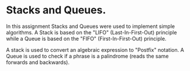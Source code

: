 # Stacks and Queues.

In this assignment Stacks and Queues were used to implement simple algorithms.  A Stack is based on the "LIFO" (Last-In-First-Out) principle while a Queue is based on the "FIFO" (First-In-First-Out) principle.

A stack is used to convert an algebraic expression to "Postfix" notation.  A Queue is used to check if a phrase is a palindrome (reads the same forwards and backwards).
